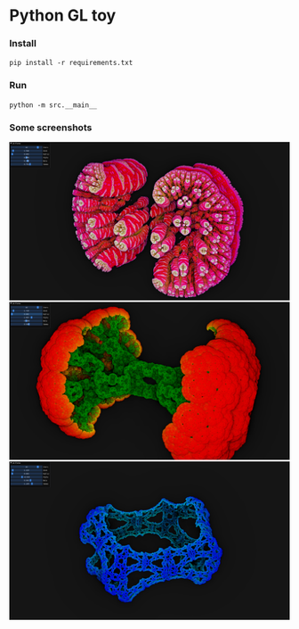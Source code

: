 # Python GL toy

### Install
```
pip install -r requirements.txt
```

### Run
```
python -m src.__main__
```

### Some screenshots
![1](screenshots/toy1.png)
![2](screenshots/toy2.png)
![3](screenshots/toy3.png)

